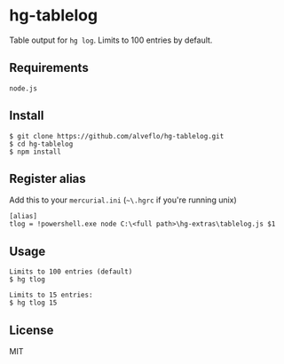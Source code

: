 # hg-tablelog
Table output for `hg log`. Limits to 100 entries by default.

## Requirements
`node.js`

## Install
```
$ git clone https://github.com/alveflo/hg-tablelog.git
$ cd hg-tablelog
$ npm install
```
## Register alias
Add this to your `mercurial.ini` (`~\.hgrc` if you're running unix)
```
[alias]
tlog = !powershell.exe node C:\<full path>\hg-extras\tablelog.js $1
```
## Usage
```
Limits to 100 entries (default)
$ hg tlog

Limits to 15 entries:
$ hg tlog 15
```
## License
MIT
